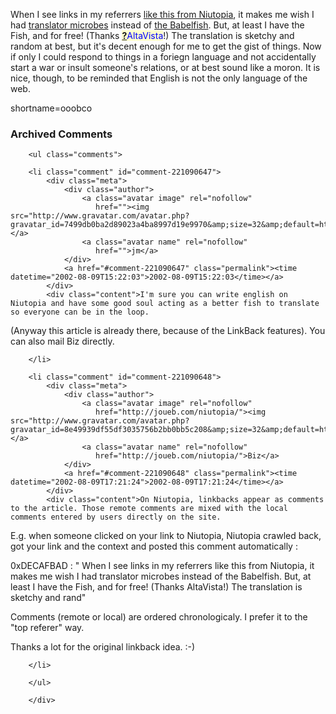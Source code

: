 <p>When I see links in my referrers <a href="http://www.joueb.com/niutopia/news/155.shtml">like this from Niutopia</a>, it makes me wish I had <a href="http://www.scifi.com/farscape/notes/translator.html">translator microbes</a> instead of <a href="http://babelfish.altavista.com/urltrurl?url=http%3A%2F%2Fwww.joueb.com%2Fniutopia%2Fnews%2F155.shtml&amp;lp=fr_en&amp;tt=url">the Babelfish</a>.  But, at least I have the Fish, and for free!  (Thanks <span style='background : #FFFFCE;'><a href="http://www.decafbad.com/twiki/bin/edit/Main/AltaVista?topicparent=Main.FilterData"><b>?</b></a><font color="#0000FF">AltaVista</font></span>!)  The translation is sketchy and random at best, but it's decent enough for me to get the gist of things.  Now if only I could respond to things in a foriegn language and not accidentally start a war or insult someone's relations, or at best sound like a moron.  It is nice, though, to be reminded that English is not the only language of the web.</p>
<!--more-->
shortname=ooobco

<div id="comments" class="comments archived-comments">
            <h3>Archived Comments</h3>
            
        <ul class="comments">
            
        <li class="comment" id="comment-221090647">
            <div class="meta">
                <div class="author">
                    <a class="avatar image" rel="nofollow" 
                       href=""><img src="http://www.gravatar.com/avatar.php?gravatar_id=7499db0ba2d89023a4ba8997d19e9970&amp;size=32&amp;default=http://mediacdn.disqus.com/1320279820/images/noavatar32.png"/></a>
                    <a class="avatar name" rel="nofollow" 
                       href="">jm</a>
                </div>
                <a href="#comment-221090647" class="permalink"><time datetime="2002-08-09T15:22:03">2002-08-09T15:22:03</time></a>
            </div>
            <div class="content">I'm sure you can write english on Niutopia and have some good soul acting as a better fish to translate so everyone can be in the loop.
(Anyway this article is already there, because of the LinkBack features).
You can also mail Biz directly.</div>
            
        </li>
    
        <li class="comment" id="comment-221090648">
            <div class="meta">
                <div class="author">
                    <a class="avatar image" rel="nofollow" 
                       href="http://joueb.com/niutopia/"><img src="http://www.gravatar.com/avatar.php?gravatar_id=8e49939df55df3035756b2bb0bb5c208&amp;size=32&amp;default=http://mediacdn.disqus.com/1320279820/images/noavatar32.png"/></a>
                    <a class="avatar name" rel="nofollow" 
                       href="http://joueb.com/niutopia/">Biz</a>
                </div>
                <a href="#comment-221090648" class="permalink"><time datetime="2002-08-09T17:21:24">2002-08-09T17:21:24</time></a>
            </div>
            <div class="content">On Niutopia, linkbacks appear as comments to the article. Those remote comments are mixed with the local comments entered by users directly on the site.

E.g. when someone clicked on your link to Niutopia, Niutopia crawled back, got your link and the context and posted this comment automatically :

0xDECAFBAD : " When I see links in my referrers like this from Niutopia, it makes me wish I had translator microbes instead of the Babelfish. But, at least I have the Fish, and for free! (Thanks AltaVista!) The translation is sketchy and rand"

Comments (remote or local) are ordered chronologicaly. I prefer it to the "top referer" way.

Thanks a lot for the original linkback idea. :-)</div>
            
        </li>
    
        </ul>
    
        </div>
    